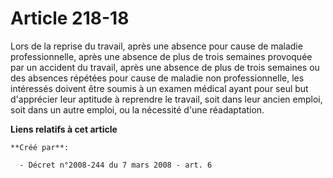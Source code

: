 # Article 218-18

Lors de la reprise du travail, après une absence pour cause de maladie professionnelle, après une absence de plus de trois
semaines provoquée par un accident du travail, après une absence de plus de trois semaines ou des absences répétées pour
cause de maladie non professionnelle, les intéressés doivent être soumis à un examen médical ayant pour seul but d'apprécier
leur aptitude à reprendre le travail, soit dans leur ancien emploi, soit dans un autre emploi, ou la nécessité d'une
réadaptation.

**Liens relatifs à cet article**

	**Créé par**:

	  - Décret n°2008-244 du 7 mars 2008 - art. 6
